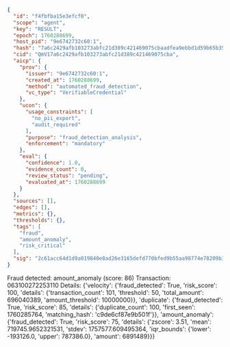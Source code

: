 ```json
{
  "id": "f4fbfba15e3efcf0",
  "scope": "agent",
  "key": "RESULT",
  "epoch": 1760288699,
  "host_pid": "9e6742732c60:1",
  "hash": "7a6c2429afb103273abfc21d389c421469075cbaadfea9ebbd1d59b65b35def8",
  "cid": "QmV17a6c2429afb103273abfc21d389c421469075cba",
  "aicp": {
    "prov": {
      "issuer": "9e6742732c60:1",
      "created_at": 1760288699,
      "method": "automated_fraud_detection",
      "vc_type": "VerifiableCredential"
    },
    "ucon": {
      "usage_constraints": [
        "no_pii_export",
        "audit_required"
      ],
      "purpose": "fraud_detection_analysis",
      "enforcement": "mandatory"
    },
    "eval": {
      "confidence": 1.0,
      "evidence_count": 0,
      "review_status": "pending",
      "evaluated_at": 1760288699
    }
  },
  "sources": [],
  "edges": [],
  "metrics": {},
  "thresholds": {},
  "tags": [
    "fraud",
    "amount_anomaly",
    "risk_critical"
  ],
  "sig": "2c61acc64d1d9a019840e8ad26e3165defd770bfed9b55aa98774e78209b32bf"
}
```

Fraud detected: amount_anomaly (score: 86)
Transaction: 063100272253110
Details: {'velocity': {'fraud_detected': True, 'risk_score': 100, 'details': {'transaction_count': 101, 'threshold': 50, 'total_amount': 696040389, 'amount_threshold': 10000000}}, 'duplicate': {'fraud_detected': True, 'risk_score': 85, 'details': {'duplicate_count': 100, 'first_seen': 1760285764, 'matching_hash': 'c9de6cf87e9b501f'}}, 'amount_anomaly': {'fraud_detected': True, 'risk_score': 75, 'details': {'zscore': 3.51, 'mean': 719745.9652321531, 'stdev': 1757577.609495364, 'iqr_bounds': {'lower': -193126.0, 'upper': 787386.0}, 'amount': 6891489}}}